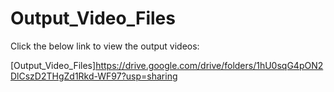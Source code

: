 # Output_Video_Files

Click the below link to view the output videos:

[Output_Video_Files]https://drive.google.com/drive/folders/1hU0sqG4pON2DlCszD2THgZd1Rkd-WF97?usp=sharing
